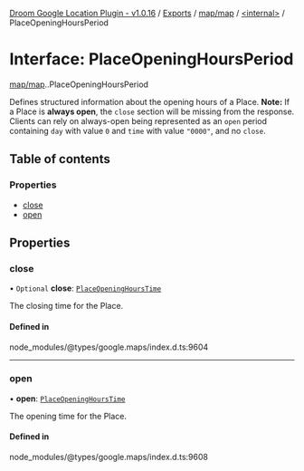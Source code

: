 [Droom Google Location Plugin - v1.0.16](../README.md) / [Exports](../modules.md) / [map/map](../modules/map_map.md) / [<internal\>](../modules/map_map._internal_.md) / PlaceOpeningHoursPeriod

# Interface: PlaceOpeningHoursPeriod

[map/map](../modules/map_map.md).[<internal>](../modules/map_map._internal_.md).PlaceOpeningHoursPeriod

Defines structured information about the opening hours of a Place.
<strong>Note:</strong> If a Place is <strong>always open</strong>, the
<code>close</code> section will be missing from the response. Clients can
rely on always-open being represented as an <code>open</code> period
containing <code>day</code> with value <code>0</code> and <code>time</code>
with value <code>"0000"</code>, and no <code>close</code>.</li>

## Table of contents

### Properties

- [close](map_map._internal_.PlaceOpeningHoursPeriod.md#close)
- [open](map_map._internal_.PlaceOpeningHoursPeriod.md#open)

## Properties

### close

• `Optional` **close**: [`PlaceOpeningHoursTime`](map_map._internal_.PlaceOpeningHoursTime.md)

The closing time for the Place.

#### Defined in

node_modules/@types/google.maps/index.d.ts:9604

___

### open

• **open**: [`PlaceOpeningHoursTime`](map_map._internal_.PlaceOpeningHoursTime.md)

The opening time for the Place.

#### Defined in

node_modules/@types/google.maps/index.d.ts:9608
